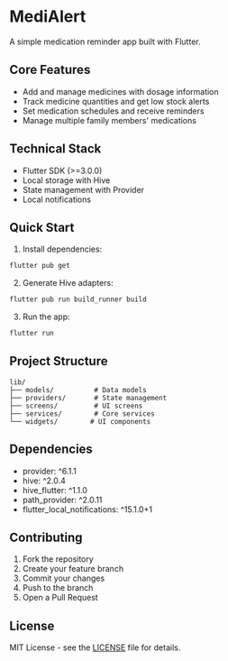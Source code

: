 # MediAlert

A simple medication reminder app built with Flutter.

## Core Features
- Add and manage medicines with dosage information
- Track medicine quantities and get low stock alerts
- Set medication schedules and receive reminders
- Manage multiple family members' medications

## Technical Stack
- Flutter SDK (>=3.0.0)
- Local storage with Hive
- State management with Provider
- Local notifications

## Quick Start
1. Install dependencies:
```bash
flutter pub get
```

2. Generate Hive adapters:
```bash
flutter pub run build_runner build
```

3. Run the app:
```bash
flutter run
```

## Project Structure
```
lib/
├── models/          # Data models
├── providers/       # State management
├── screens/         # UI screens
├── services/        # Core services
└── widgets/        # UI components
```

## Dependencies
- provider: ^6.1.1
- hive: ^2.0.4
- hive_flutter: ^1.1.0
- path_provider: ^2.0.11
- flutter_local_notifications: ^15.1.0+1

## Contributing
1. Fork the repository
2. Create your feature branch
3. Commit your changes
4. Push to the branch
5. Open a Pull Request

## License
MIT License - see the [LICENSE](LICENSE) file for details.
